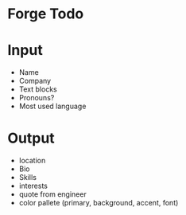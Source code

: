 # Forge Todo

# Input

- Name
- Company
- Text blocks
- Pronouns?
- Most used language

# Output

- location
- Bio
- Skills
- interests
- quote from engineer
- color pallete (primary, background, accent, font)
